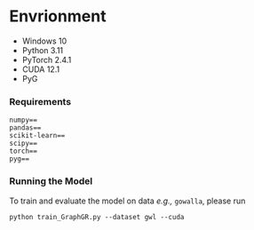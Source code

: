 # Envrionment
- Windows 10
- Python 3.11
- PyTorch 2.4.1
- CUDA 12.1
- PyG

### Requirements
```
numpy==
pandas==
scikit-learn==
scipy==
torch==
pyg==
```

### Running the Model
To train and evaluate the model on data <i>e.g.,</i> `gowalla`, please run
```
python train_GraphGR.py --dataset gwl --cuda 
```
